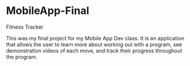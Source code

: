 # MobileApp-Final
Fitness Tracker

This was my final project for my Mobile App Dev class.  It is an application that allows the user to learn more about working out with a program, see demonstration videos of each move, and track their progress throughout the program.
